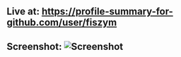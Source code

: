 ## Live at: https://profile-summary-for-github.com/user/fiszym

## Screenshot: ![Screenshot](https://private-user-images.githubusercontent.com/122677524/415937741-deca9d6f-012e-4183-8c3a-57f2037bc64f.png?jwt=eyJhbGciOiJIUzI1NiIsInR5cCI6IkpXVCJ9.eyJpc3MiOiJnaXRodWIuY29tIiwiYXVkIjoicmF3LmdpdGh1YnVzZXJjb250ZW50LmNvbSIsImtleSI6ImtleTUiLCJleHAiOjE3NDAyNTk3NTAsIm5iZiI6MTc0MDI1OTQ1MCwicGF0aCI6Ii8xMjI2Nzc1MjQvNDE1OTM3NzQxLWRlY2E5ZDZmLTAxMmUtNDE4My04YzNhLTU3ZjIwMzdiYzY0Zi5wbmc_WC1BbXotQWxnb3JpdGhtPUFXUzQtSE1BQy1TSEEyNTYmWC1BbXotQ3JlZGVudGlhbD1BS0lBVkNPRFlMU0E1M1BRSzRaQSUyRjIwMjUwMjIyJTJGdXMtZWFzdC0xJTJGczMlMkZhd3M0X3JlcXVlc3QmWC1BbXotRGF0ZT0yMDI1MDIyMlQyMTI0MTBaJlgtQW16LUV4cGlyZXM9MzAwJlgtQW16LVNpZ25hdHVyZT0zY2JhNzgzNTFlYzI0NzViZDQ4ZmVmZDU3MDE2MjE0ZWZlOTBiODk0NTM3NWIwNjU1Nzg2NjI0YTY5MjBmMzc1JlgtQW16LVNpZ25lZEhlYWRlcnM9aG9zdCJ9.xcJ9DHooRQfXjL1MdmMabmYfGNmJlxZ_GSmLaewgFxw)
